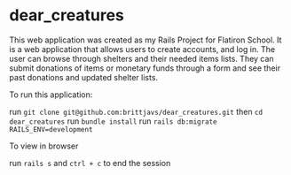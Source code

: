 # dear_creatures
This web application was created as my Rails Project for Flatiron School. It is a web application that allows users to create accounts, and log in. The user can browse through shelters and their needed items lists. They can submit donations of items or monetary funds through a form and see their past donations and updated shelter lists. 

To run this application:

run ```git clone git@github.com:brittjavs/dear_creatures.git``` then ```cd dear_creatures```
run ```bundle install```
run ```rails db:migrate RAILS_ENV=development```

To view in browser

run ```rails s``` and ```ctrl + c``` to end the session
